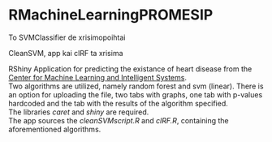 # RMachineLearningPROMESIP
To SVMClassifier de xrisimopoihtai

CleanSVM, app kai clRF ta xrisima

</p>RShiny Application for predicting the existance of heart disease from the <a href="http://archive.ics.uci.edu/ml/datasets/Statlog+(Heart)Center"> Center for Machine Learning and Intelligent Systems</a>.</br>
Two algorithms are utilized, namely random forest and svm (linear). There is an option for uploading the file, two tabs with graphs, one tab with p-values hardcoded and the tab with the results of the algorithm specified.</br>
The libraries <em>caret</em> and <em>shiny</em> are required.</br>
The app sources the <em>cleanSVMscript.R</em> and <em>clRF.R</em>, containing the aforementioned algorithms.
